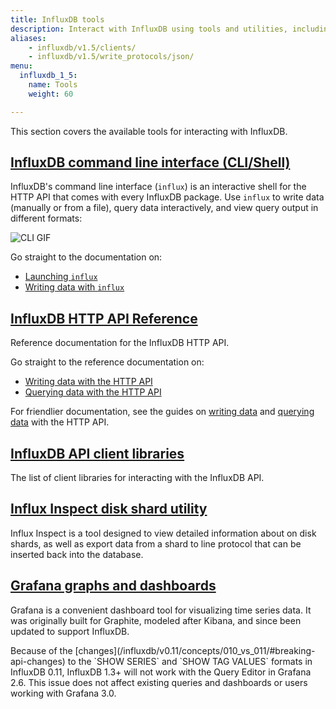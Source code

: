 ```yaml
---
title: InfluxDB tools
description: Interact with InfluxDB using tools and utilities, including the HTTP API reference, the API client libraries, the Influx Inspect disk shard utility, and Grafana graphs and dashboards.
aliases:
    - influxdb/v1.5/clients/
    - influxdb/v1.5/write_protocols/json/
menu:
  influxdb_1_5:
    name: Tools
    weight: 60

---
```


This section covers the available tools for interacting with InfluxDB.

## [InfluxDB command line interface (CLI/Shell)](/influxdb/v1.5/tools/shell/)

InfluxDB's command line interface (`influx`) is an interactive shell for the
HTTP API that comes with every InfluxDB package.
Use `influx` to write data (manually or from a file), query data interactively,
and view query output in different formats:

![CLI GIF](/img/influxdb/cli-1.0-beta.gif)

Go straight to the documentation on:

* [Launching `influx`](/influxdb/v1.5/tools/shell/#launch-influx)
* [Writing data with `influx`](/influxdb/v1.5/tools/shell/#write-data-to-influxdb-with-insert)

## [InfluxDB HTTP API Reference](/influxdb/v1.5/tools/api/)

Reference documentation for the InfluxDB HTTP API.

Go straight to the reference documentation on:

* [Writing data with the HTTP API](/influxdb/v1.5/tools/api/#write)
* [Querying data with the HTTP API](/influxdb/v1.5/tools/api/#query)

For friendlier documentation, see the guides on
[writing data](/influxdb/v1.5/guides/writing_data/) and
[querying data](/influxdb/v1.5/guides/querying_data/) with the HTTP API.

## [InfluxDB API client libraries](/influxdb/v1.5/tools/api_client_libraries/)

The list of client libraries for interacting with the InfluxDB API.

## [Influx Inspect disk shard utility](/influxdb/v1.5/tools/influx_inspect/)

Influx Inspect is a tool designed to view detailed information about on disk shards, as well as export data from a shard to line protocol that can be inserted back into the database.

## [Grafana graphs and dashboards](http://docs.grafana.org/datasources/influxdb/)

Grafana is a convenient dashboard tool for visualizing time series data.
It was originally built for Graphite, modeled after Kibana, and since been updated to support InfluxDB.

<dt> Because of the [changes](/influxdb/v0.11/concepts/010_vs_011/#breaking-api-changes) to the `SHOW SERIES` and `SHOW TAG VALUES` formats in InfluxDB 0.11, InfluxDB 1.3+ will not work with the Query Editor in Grafana 2.6.
This issue does not affect existing queries and dashboards or users working with Grafana 3.0. </dt>
